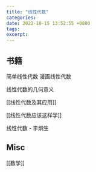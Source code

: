 ```yaml
---
title: "线性代数"
categories: 
date: 2022-10-15 13:52:55 +0800
tags: 
excerpt: 
---
```









## 书籍

简单线性代数
漫画线性代数

线性代数的几何意义

[[线性代数及其应用]]

[[线性代数应该这样学]]

线性代数 - 李炯生



## Misc

[[数学]]



